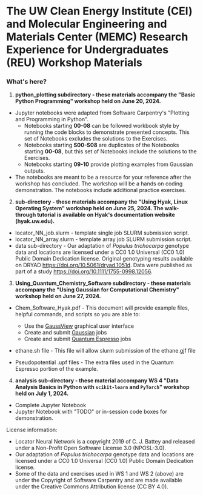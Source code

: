 # The UW Clean Energy Institute (CEI) and Molecular Engineering and Materials Center (MEMC) Research Experience for Undergraduates (REU) Workshop Materials

### What's here? 

1. **python_plotting subdirectory - these materials accompany the "Basic Python Programming" workshop held on June 20, 2024.**
* Jupyter notebooks were adapted from  Software Carpentry's "Plotting and Programming in Python".
    * Notebooks starting **00-08** can be followed workbook style by running the code blocks to demonstrate presented concepts. This set of Notebooks excludes the solutions to the Exercises. 
    * Notebooks starting **S00-S08** are duplicates of the Notebooks starting **00-08**, but this set of Notebooks include the solutions to the Exercises. 
    * Notebooks starting **09-10** provide plotting examples from Gaussian outputs. 
* The notebooks are meant to be a resource for your reference after the workshop has concluded. The workshop will be a hands on coding demonstration. The notebooks include additional practice exercises. 

2. **sub-directory - these materials accompany the "Using Hyak, Linux Operating System" workshop held on June 25, 2024. The walk-through tutorial is available on Hyak's documentation website (hyak.uw.edu).**
* locator_NN_job.slurm - template single job SLURM submission script. 
* locator_NN_array.slurm - template array job SLURM submission script.
* data sub-directory - Our adaptation of *Populus trichocarpa* genotype data and locations are licensed under a CC0 1.0 Universal (CC0 1.0) Public Domain Dedication license. Original genotyping results available on DRYAD https://doi.org/10.5061/dryad.1051d. Data were published as part of a study  https://doi.org/10.1111/1755-0998.12056.

3. **Using_Quantum_Chemistry_Software subdirectory - these materials accompany the "Using Gaussian for Computational Chemistry" workshop held on June 27, 2024.**
    
* Chem_Software_Hyak.pdf - This document will provide example files, helpful commands, and scripts so you are able to:
    * Use the [GaussView](https://gaussian.com/gaussview6/) graphical user interface
    * Create and submit [Gaussian](https://gaussian.com/) jobs
    * Create and submit [Quantum Espresso](https://www.quantum-espresso.org/) jobs
* ethane.sh file - This file will allow slurm submission of the ethane.gjf file

* Pseudopotential .upf files - The extra files used in the Quantum Espresso portion of the example.

4. **analysis sub-directory - these material accompany WS 4 "Data Analysis Basics in Python with `scikit-learn` and `PyTorch`" workshop held on July 1, 2024.**
* Complete Jupyter Notebook
* Jupyter Notebook with "TODO" or in-session code boxes for demonstration. 

License information: 
* Locator Neural Network is a copyright 2019 of C. J. Battey and released under a Non-Profit Open Software License 3.0 (NPOSL-3.0).
* Our adaptation of *Populus trichocarpa* genotype data and locations are licensed under a CC0 1.0 Universal (CC0 1.0) Public Domain Dedication license.
* Some of the data and exercises used in WS 1 and WS 2 (above) are under the Copyright of Software Carpentry and are made available under the Creative Commons Attribution license (CC BY 4.0).
